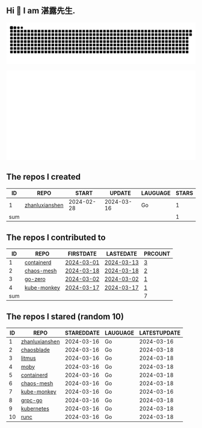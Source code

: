 ## Hi 👋 I am 湛露先生.

![github contribution grid snake animation](https://github.com/zhanluxianshen/zhanluxianshen/blob/output/github-contribution-grid-snake.svg)

![Metrics](https://github.com/zhanluxianshen/zhanluxianshen/blob/master/github-metrics.svg)

<!--START_SECTION:my_github-->
## The repos I created
| ID  |                                REPO                                |   START    |   UPDATE   | LAUGUAGE | STARS |
|-----|--------------------------------------------------------------------|------------|------------|----------|-------|
|   1 | [zhanluxianshen](https://github.com/zhanluxianshen/zhanluxianshen) | 2024-02-28 | 2024-03-16 | Go       |     1 |
| sum |                                                                    |            |            |          |     1 |

## The repos I contributed to
| ID  |                          REPO                          |                            FIRSTDATE                             |                            LASTEDATE                             |                                        PRCOUNT                                        |
|-----|--------------------------------------------------------|------------------------------------------------------------------|------------------------------------------------------------------|---------------------------------------------------------------------------------------|
|   1 | [containerd](https://github.com/containerd/containerd) | [2024-03-01](https://github.com/containerd/containerd/pull/9906) | [2024-03-13](https://github.com/containerd/containerd/pull/9961) | [3](https://github.com/containerd/containerd/pulls?q=is%3Apr+author%3Azhanluxianshen) |
|   2 | [chaos-mesh](https://github.com/chaos-mesh/chaos-mesh) | [2024-03-18](https://github.com/chaos-mesh/chaos-mesh/pull/4373) | [2024-03-18](https://github.com/chaos-mesh/chaos-mesh/pull/4373) | [2](https://github.com/chaos-mesh/chaos-mesh/pulls?q=is%3Apr+author%3Azhanluxianshen) |
|   3 | [go-zero](https://github.com/zeromicro/go-zero)        | [2024-03-02](https://github.com/zeromicro/go-zero/pull/3955)     | [2024-03-02](https://github.com/zeromicro/go-zero/pull/3955)     | [1](https://github.com/zeromicro/go-zero/pulls?q=is%3Apr+author%3Azhanluxianshen)     |
|   4 | [kube-monkey](https://github.com/asobti/kube-monkey)   | [2024-03-17](https://github.com/asobti/kube-monkey/pull/262)     | [2024-03-17](https://github.com/asobti/kube-monkey/pull/262)     | [1](https://github.com/asobti/kube-monkey/pulls?q=is%3Apr+author%3Azhanluxianshen)    |
| sum |                                                        |                                                                  |                                                                  |                                                                                     7 |

## The repos I stared (random 10)
| ID |                                REPO                                | STAREDDATE | LAUGUAGE | LATESTUPDATE |
|----|--------------------------------------------------------------------|------------|----------|--------------|
|  1 | [zhanluxianshen](https://github.com/zhanluxianshen/zhanluxianshen) | 2024-03-16 | Go       | 2024-03-16   |
|  2 | [chaosblade](https://github.com/chaosblade-io/chaosblade)          | 2024-03-16 | Go       | 2024-03-18   |
|  3 | [litmus](https://github.com/litmuschaos/litmus)                    | 2024-03-16 | Go       | 2024-03-18   |
|  4 | [moby](https://github.com/moby/moby)                               | 2024-03-16 | Go       | 2024-03-18   |
|  5 | [containerd](https://github.com/containerd/containerd)             | 2024-03-16 | Go       | 2024-03-18   |
|  6 | [chaos-mesh](https://github.com/chaos-mesh/chaos-mesh)             | 2024-03-16 | Go       | 2024-03-18   |
|  7 | [kube-monkey](https://github.com/asobti/kube-monkey)               | 2024-03-16 | Go       | 2024-03-16   |
|  8 | [grpc-go](https://github.com/grpc/grpc-go)                         | 2024-03-16 | Go       | 2024-03-18   |
|  9 | [kubernetes](https://github.com/kubernetes/kubernetes)             | 2024-03-16 | Go       | 2024-03-18   |
| 10 | [runc](https://github.com/opencontainers/runc)                     | 2024-03-16 | Go       | 2024-03-18   |

<!--END_SECTION:my_github-->



